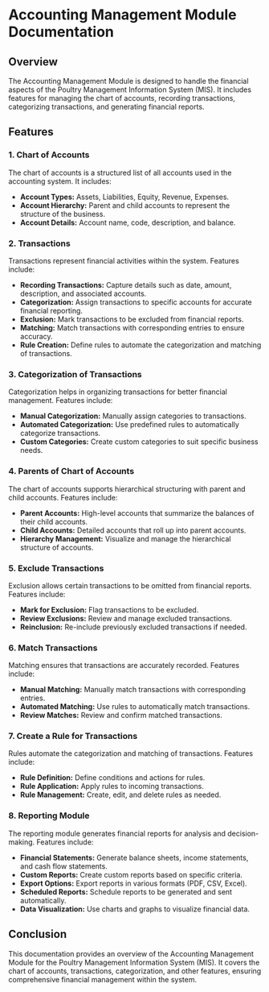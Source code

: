 # Accounting Management Module Documentation

## Overview

The Accounting Management Module is designed to handle the financial aspects of the Poultry Management Information System (MIS). It includes features for managing the chart of accounts, recording transactions, categorizing transactions, and generating financial reports.

## Features

### 1. Chart of Accounts

The chart of accounts is a structured list of all accounts used in the accounting system. It includes:

- **Account Types:** Assets, Liabilities, Equity, Revenue, Expenses.
- **Account Hierarchy:** Parent and child accounts to represent the structure of the business.
- **Account Details:** Account name, code, description, and balance.

### 2. Transactions

Transactions represent financial activities within the system. Features include:

- **Recording Transactions:** Capture details such as date, amount, description, and associated accounts.
- **Categorization:** Assign transactions to specific accounts for accurate financial reporting.
- **Exclusion:** Mark transactions to be excluded from financial reports.
- **Matching:** Match transactions with corresponding entries to ensure accuracy.
- **Rule Creation:** Define rules to automate the categorization and matching of transactions.

### 3. Categorization of Transactions

Categorization helps in organizing transactions for better financial management. Features include:

- **Manual Categorization:** Manually assign categories to transactions.
- **Automated Categorization:** Use predefined rules to automatically categorize transactions.
- **Custom Categories:** Create custom categories to suit specific business needs.

### 4. Parents of Chart of Accounts

The chart of accounts supports hierarchical structuring with parent and child accounts. Features include:

- **Parent Accounts:** High-level accounts that summarize the balances of their child accounts.
- **Child Accounts:** Detailed accounts that roll up into parent accounts.
- **Hierarchy Management:** Visualize and manage the hierarchical structure of accounts.

### 5. Exclude Transactions

Exclusion allows certain transactions to be omitted from financial reports. Features include:

- **Mark for Exclusion:** Flag transactions to be excluded.
- **Review Exclusions:** Review and manage excluded transactions.
- **Reinclusion:** Re-include previously excluded transactions if needed.

### 6. Match Transactions

Matching ensures that transactions are accurately recorded. Features include:

- **Manual Matching:** Manually match transactions with corresponding entries.
- **Automated Matching:** Use rules to automatically match transactions.
- **Review Matches:** Review and confirm matched transactions.

### 7. Create a Rule for Transactions

Rules automate the categorization and matching of transactions. Features include:

- **Rule Definition:** Define conditions and actions for rules.
- **Rule Application:** Apply rules to incoming transactions.
- **Rule Management:** Create, edit, and delete rules as needed.

### 8. Reporting Module

The reporting module generates financial reports for analysis and decision-making. Features include:

- **Financial Statements:** Generate balance sheets, income statements, and cash flow statements.
- **Custom Reports:** Create custom reports based on specific criteria.
- **Export Options:** Export reports in various formats (PDF, CSV, Excel).
- **Scheduled Reports:** Schedule reports to be generated and sent automatically.
- **Data Visualization:** Use charts and graphs to visualize financial data.

## Conclusion

This documentation provides an overview of the Accounting Management Module for the Poultry Management Information System (MIS). It covers the chart of accounts, transactions, categorization, and other features, ensuring comprehensive financial management within the system.
